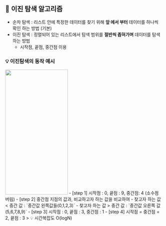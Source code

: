
## 📌 이진 탐색 알고리즘
- 순차 탐색 : 리스트 안에 특정한 데이터를 찾기 위해 **앞 에서 부터** 데이터를 하나씩 확인 하는 방법 (기본)
- 이진 탐색 : 정렬되어 있는 리스트에서 탐색 범위를 **절반씩 좁혀가며** 데이터를 탐색하는 방법
  - 시작점, 끝점, 중간점 이용

### 💡 이진탐색의 동작 예시
<img src="https://user-images.githubusercontent.com/118495946/214482744-ea5e97b6-f729-4f6d-bafe-57762d07ee94.jpeg)" width="200" height="400"/>
- [step 1] 시작점 : 0, 끝점 : 9, 중간점: 4 (소수점 버림)
- [step 2] 중간점 지점의 값과, 비교하고자 하는 값을 비교하여
  - 찾고자 하는 값 < 중간 값 : `중간값 왼쪽값들(0,1,2,3)`
  - 찾고자 하는 값 > 중간 값 : `중간값 오른쪽 값 (5,6,7,8,9)`
- [step 3] 시작점 : 0, 끝점 : 3, 중간점 : 1
- [step 4] 시작점 = 중간점 = 2, 끝점 : 3
> 💡 시간복잡도 O(logN)
